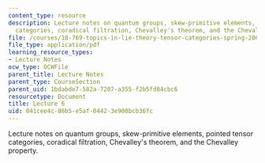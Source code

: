 ```yaml
---
content_type: resource
description: Lecture notes on quantum groups, skew-primitive elements, pointed tensor
  categories, coradical filtration, Chevalley's theorem, and the Chevalley property.
file: /courses/18-769-topics-in-lie-theory-tensor-categories-spring-2009/041cee4c86b5e5af04423e900bcb36fc_MIT18_769S09_lec06.pdf
file_type: application/pdf
learning_resource_types:
- Lecture Notes
ocw_type: OCWFile
parent_title: Lecture Notes
parent_type: CourseSection
parent_uid: 1bdabde7-582a-7207-a355-f2b5fd84cbc6
resourcetype: Document
title: Lecture 6
uid: 041cee4c-86b5-e5af-0442-3e900bcb36fc
---
```

Lecture notes on quantum groups, skew-primitive elements, pointed tensor categories, coradical filtration, Chevalley's theorem, and the Chevalley property.

